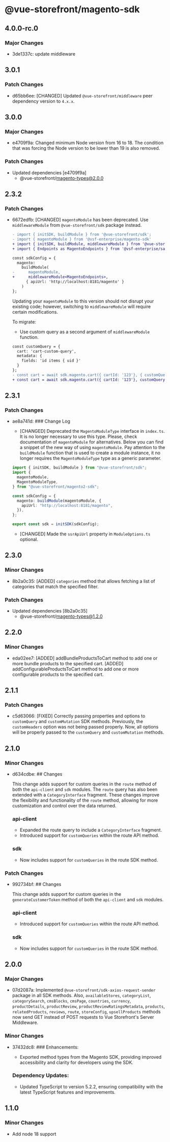 # @vue-storefront/magento-sdk

## 4.0.0-rc.0

### Major Changes

- 3de1337c: update middleware

## 3.0.1

### Patch Changes

- d65bb6ee: [CHANGED] Updated `@vue-storefront/middleware` peer dependency version to `4.x.x`.

## 3.0.0

### Major Changes

- e4709f9a: Changed minimum Node version from 16 to 18. The condition that was forcing the Node version to be lower than 19 is also removed.

### Patch Changes

- Updated dependencies [e4709f9a]
  - @vue-storefront/magento-types@2.0.0

## 2.3.2

### Patch Changes

- 6672edfb: [CHANGED] `magentoModule` has been deprecated. Use `middlewareModule` from `@vue-storefront/sdk` package instead.

  ```diff
  - import { initSDK, buildModule } from '@vue-storefront/sdk';
  - import { magentoModule } from '@vsf-enterprise/magento-sdk'
  + import { initSDK, buildModule, middlewareModule } from '@vue-storefront/sdk';
  + import { Endpoints as MagentoEndpoints } from '@vsf-enterprise/sapcc-api'; // In Alokai Storefront you should import it from `storefront-middleware/types.ts`

  const sdkConfig = {
    magento:
      buildModule(
  -      magentoModule,
  +      middlewareModule<MagentoEndpoints>,
        { apiUrl: 'http://localhost:8181/magento' }
      )
  };
  ```

  Updating your `magentoModule` to this version should not disrupt your existing code; however, switching to `middlewareModule` will require certain modifications.

  To migrate:

  - Use custom query as a second argument of `middlewareModule` function.

  ```diff
  const customQuery = {
    cart: 'cart-custom-query',
    metadata: {
      fields: 'id items { uid }'
    }
  };
  - const cart = await sdk.magento.cart({ cartId: '123'}, { customQuery });
  + const cart = await sdk.magento.cart({ cartId: '123'}, customQuery);
  ```

## 2.3.1

### Patch Changes

- ae8a741d: ### Change Log

  - [CHANGED] Deprecated the `MagentoModuleType` interface in `index.ts`. It is no longer necessary to use this type. Please, check documentation of `magentoModule` for alternatives. Below you can find a snippet of the new way of using `magentoModule`. Pay attention to the `buildModule` function that is used to create a module instance, it no longer requires the `MagentoModuleType` type as a generic parameter.

  ```ts
  import { initSDK, buildModule } from "@vue-storefront/sdk";
  import {
    magentoModule,
    MagentoModuleType,
  } from "@vue-storefront/magento2-sdk";

  const sdkConfig = {
    magento: buildModule(magentoModule, {
      apiUrl: "http://localhost:8181/magento",
    }),
  };

  export const sdk = initSDK(sdkConfig);
  ```

  - [CHANGED] Made the `ssrApiUrl` property in `ModuleOptions.ts` optional.

## 2.3.0

### Minor Changes

- 8b2a0c35: [ADDED] `categories` method that allows fetching a list of categories that match the specified filter.

### Patch Changes

- Updated dependencies [8b2a0c35]
  - @vue-storefront/magento-types@1.2.0

## 2.2.0

### Minor Changes

- eda02ee7: [ADDED] addBundleProductsToCart method to add one or more bundle products to the specified cart.
  [ADDED] addConfigurableProductsToCart method to add one or more configurable products to the specified cart.

## 2.1.1

### Patch Changes

- c5d63066: [FIXED] Correctly passing properties and options to `customQuery` and `customMutation` SDK methods. Previously, the `customHeaders` option was not being passed properly. Now, all options will be properly passed to the `customQuery` and `customMutation` methods.

## 2.1.0

### Minor Changes

- d634cdbe: ## Changes

  This change adds support for custom queries in the `route` method of both the `api-client` and `sdk` modules. The `route` query has also been extended with a `CategoryInterface` fragment. These changes improve the flexibility and functionality of the `route` method, allowing for more customization and control over the data returned.

  ### api-client

  - Expanded the route query to include a `CategoryInterface` fragment.
  - Introduced support for `customQueries` within the route API method.

  ### sdk

  - Now includes support for `customQueries` in the route SDK method.

### Patch Changes

- 992734bf: ## Changes

  This change adds support for custom queries in the `generateCustomerToken` method of both the `api-client` and `sdk` modules.

  ### api-client

  - Introduced support for `customQueries` within the route API method.

  ### sdk

  - Now includes support for `customQueries` in the route SDK method.

## 2.0.0

### Major Changes

- 07d2087a: Implemented `@vue-storefront/sdk-axios-request-sender` package in all SDK methods. Also, `availableStores`, `categoryList`, `categorySearch`, `cmsBlocks`, `cmsPage`, `countries`, `currency`, `productDetails`, `productReview`, `productReviewRatingsMetadata`, `products`, `relatedProducts`, `reviews`, `route`, `storeConfig`, `upsellProducts` methods now send GET instead of POST requests to Vue Storefront's Server Middleware.

### Minor Changes

- 37432dc8: ### Enhancements:

  - Exported method types from the Magento SDK, providing improved accessibility and clarity for developers using the SDK.

  ### Dependency Updates:

  - Updated TypeScript to version 5.2.2, ensuring compatibility with the latest TypeScript features and improvements.

## 1.1.0

### Minor Changes

- Add node 18 support
